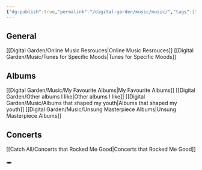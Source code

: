 ```yaml
---
{"dg-publish":true,"permalink":"/digital-garden/music/music/","tags":["moc"],"updated":"2023-12-12T13:43:44.000-07:00"}
---
```



## General
[[Digital Garden/Online Music Resrouces\|Online Music Resrouces]]
[[Digital Garden/Music/Tunes for Specific Moods\|Tunes for Specific Moods]]

## Albums
[[Digital Garden/Music/My Favourite Albums\|My Favourite Albums]]
[[Digital Garden/Other albums I like\|Other albums I like]]
[[Digital Garden/Music/Albums that shaped my youth\|Albums that shaped my youth]]
[[Digital Garden/Music/Unsung Masterpiece Albums\|Unsung Masterpiece Albums]]

## Concerts
[[Catch All/Concerts that Rocked Me Good\|Concerts that Rocked Me Good]]


🕳
